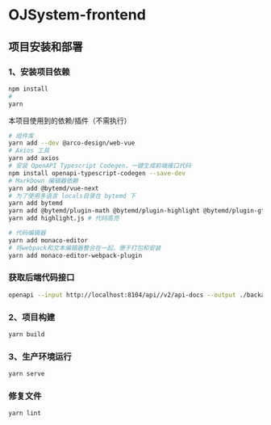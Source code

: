 # OJSystem-frontend

## 项目安装和部署
### 1、安装项目依赖
```bash
npm install
# 
yarn 
```
本项目使用到的依赖/插件（不需执行）
```bash
# 组件库
yarn add --dev @arco-design/web-vue 
# Axios 工具
yarn add axios
# 安装 OpenAPI Typescript Codegen，一键生成前端接口代码
npm install openapi-typescript-codegen --save-dev
# MarkDown 编辑器依赖
yarn add @bytemd/vue-next
# 为了使用多语言 locals目录在 bytemd 下
yarn add bytemd  
yarn add @bytemd/plugin-math @bytemd/plugin-highlight @bytemd/plugin-gfm 
yarn add highlight.js # 代码高亮

# 代码编辑器
yarn add monaco-editor
# 将webpack和文本编辑器整合在一起，便于打包和安装
yarn add monaco-editor-webpack-plugin 
```

### 获取后端代码接口
```bash
openapi --input http://localhost:8104/api//v2/api-docs --output ./backapi --client axios
```

### 2、项目构建
```bash
yarn build
```

### 3、生产环境运行
```bash
yarn serve
```

### 修复文件
```shell
yarn lint
```
